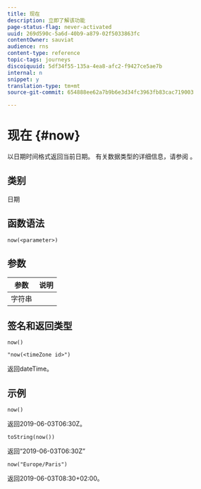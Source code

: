 ```yaml
---
title: 现在
description: 立即了解该功能
page-status-flag: never-activated
uuid: 269d590c-5a6d-40b9-a879-02f5033863fc
contentOwner: sauviat
audience: rns
content-type: reference
topic-tags: journeys
discoiquuid: 5df34f55-135a-4ea8-afc2-f9427ce5ae7b
internal: n
snippet: y
translation-type: tm+mt
source-git-commit: 654888ee62a7b9b6e3d34fc3963fb83cac719003

---
```



# 现在 {#now}

以日期时间格式返回当前日期。 有关数据类型的详细信息，请参阅 [](../expression/data-types.md)。

## 类别

日期

## 函数语法

`now(<parameter>)`

## 参数

| 参数 | 说明 |
|--- |--- |
| 字符串 |  |

## 签名和返回类型

`now()`

`"now(<timeZone id>")`

返回dateTime。

## 示例

`now()`

返回2019-06-03T06:30Z。

`toString(now())`

返回“2019-06-03T06:30Z”

`now("Europe/Paris")`

返回2019-06-03T08:30+02:00。